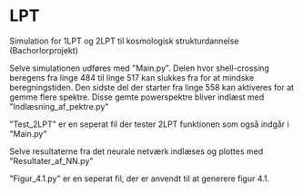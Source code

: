 # LPT
Simulation for 1LPT og 2LPT til kosmologisk strukturdannelse (Bachorlorprojekt)

Selve simulationen udføres med "Main.py". Delen hvor shell-crossing 
beregens fra linge 484 til linge 517 kan slukkes fra for at mindske beregningstiden. 
Den sidste del der starter fra linge 558 kan aktiveres for at gemme flere spektre.
Disse gemte powerspektre bliver indlæst med "Indlæsning_af_pektre.py"

"Test_2LPT" er en seperat fil der tester 2LPT funktionen som også indgår i "Main.py"

Selve resultaterne fra det neurale netværk indlæses og plottes med "Resultater_af_NN.py"

"Figur_4.1.py" er en seperat fil, der er anvendt til at generere figur 4.1.
